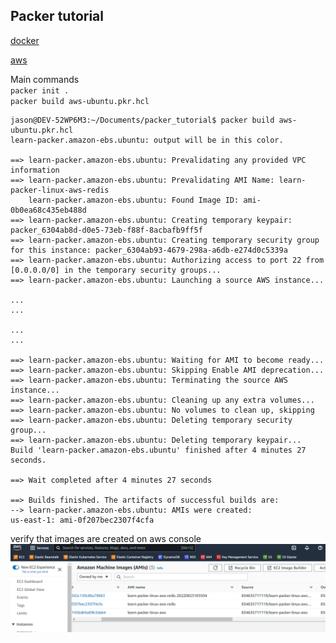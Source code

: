 ## Packer tutorial  

[docker](https://learn.hashicorp.com/collections/packer/docker-get-started)

[aws](https://learn.hashicorp.com/collections/packer/aws-get-started)


Main commands  
`packer init .`  
`packer build aws-ubuntu.pkr.hcl`  

```
jason@DEV-52WP6M3:~/Documents/packer_tutorial$ packer build aws-ubuntu.pkr.hcl
learn-packer.amazon-ebs.ubuntu: output will be in this color.

==> learn-packer.amazon-ebs.ubuntu: Prevalidating any provided VPC information
==> learn-packer.amazon-ebs.ubuntu: Prevalidating AMI Name: learn-packer-linux-aws-redis
    learn-packer.amazon-ebs.ubuntu: Found Image ID: ami-0b0ea68c435eb488d
==> learn-packer.amazon-ebs.ubuntu: Creating temporary keypair: packer_6304ab8d-d0e5-73eb-f88f-8acbafb9ff5f
==> learn-packer.amazon-ebs.ubuntu: Creating temporary security group for this instance: packer_6304ab93-4679-298a-a6db-e274d0c5339a
==> learn-packer.amazon-ebs.ubuntu: Authorizing access to port 22 from [0.0.0.0/0] in the temporary security groups...
==> learn-packer.amazon-ebs.ubuntu: Launching a source AWS instance...

...
...

...
...

==> learn-packer.amazon-ebs.ubuntu: Waiting for AMI to become ready...
==> learn-packer.amazon-ebs.ubuntu: Skipping Enable AMI deprecation...
==> learn-packer.amazon-ebs.ubuntu: Terminating the source AWS instance...
==> learn-packer.amazon-ebs.ubuntu: Cleaning up any extra volumes...
==> learn-packer.amazon-ebs.ubuntu: No volumes to clean up, skipping
==> learn-packer.amazon-ebs.ubuntu: Deleting temporary security group...
==> learn-packer.amazon-ebs.ubuntu: Deleting temporary keypair...
Build 'learn-packer.amazon-ebs.ubuntu' finished after 4 minutes 27 seconds.

==> Wait completed after 4 minutes 27 seconds

==> Builds finished. The artifacts of successful builds are:
--> learn-packer.amazon-ebs.ubuntu: AMIs were created:
us-east-1: ami-0f207bec2307f4cfa
```

verify that images are created on aws console  
![](aws_packer_1.png)